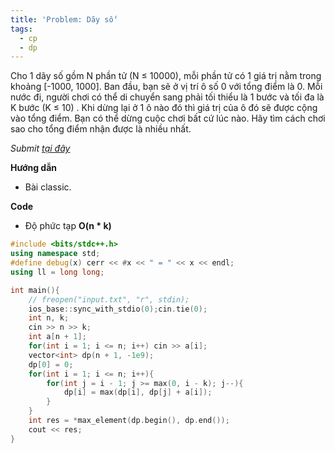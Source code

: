```yaml
---
title: 'Problem: Dãy số'
tags:
  - cp
  - dp
---
```

Cho 1 dãy số gồm N phần tử (N ≤ 10000), mỗi phần tử có 1 giá trị nằm trong khoảng [-1000, 1000]. 
Ban đầu, bạn sẽ ở vị trí ô số 0 với tổng điểm là 0. Mỗi nước đi, người chơi có thể di chuyển sang phải tối thiểu là 1 bước và tối đa là K bước (K ≤ 10) . 
Khi dừng lại ở 1 ô nào đó thì giá trị của ô đó sẽ được cộng vào tổng điểm. Bạn có thể dừng cuộc chơi bất cứ lúc nào. Hãy tìm cách chơi sao cho tổng điểm nhận được là nhiều nhất.

<!--more-->

*Submit [tại đây](https://oj.vnoi.info/problem/amsseq)*

**Hướng dẫn**

- Bài classic.

**Code**

- Độ phức tạp **O(n * k)**

```cpp
#include <bits/stdc++.h>
using namespace std;
#define debug(x) cerr << #x << " = " << x << endl;
using ll = long long;

int main(){
    // freopen("input.txt", "r", stdin);
    ios_base::sync_with_stdio(0);cin.tie(0);
    int n, k;
    cin >> n >> k;
    int a[n + 1];
    for(int i = 1; i <= n; i++) cin >> a[i];
    vector<int> dp(n + 1, -1e9);
    dp[0] = 0;
    for(int i = 1; i <= n; i++){
        for(int j = i - 1; j >= max(0, i - k); j--){
            dp[i] = max(dp[i], dp[j] + a[i]);
        }
    }
    int res = *max_element(dp.begin(), dp.end());
    cout << res;
}
```
